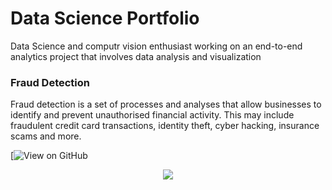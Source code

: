 # Data Science Portfolio

Data Science and computr vision enthusiast working on an end-to-end analytics project that involves data analysis and visualization

### Fraud Detection

Fraud detection is a set of processes and analyses that allow businesses to identify and prevent unauthorised financial activity. This may include fraudulent credit card transactions, identity theft, cyber hacking, insurance scams and more.

[![View on GitHub](https://github.com/harsha2act/fraud_detection)

<center><img src="images/fraud_detection.jpg"/></center>

